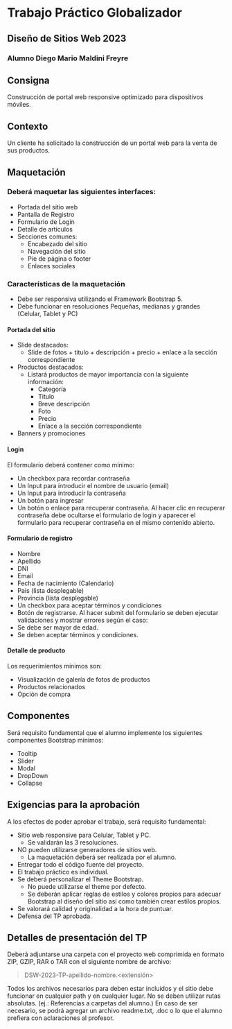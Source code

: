 # Trabajo Práctico Globalizador
## Diseño de Sitios Web 2023
### Alumno Diego Mario Maldini Freyre
## Consigna
Construcción de portal web responsive optimizado para dispositivos móviles.
## Contexto
Un cliente ha solicitado la construcción de un portal web para la venta de sus productos.
## Maquetación
### Deberá maquetar las siguientes interfaces:
- Portada del sitio web
- Pantalla de Registro
- Formulario de Login
- Detalle de artículos
- Secciones comunes:
    - Encabezado del sitio
    - Navegación del sitio
    - Pie de página o footer
    - Enlaces sociales
### Características de la maquetación
- Debe ser responsiva utilizando el Framework Bootstrap 5.
- Debe funcionar en resoluciones Pequeñas, medianas y grandes (Celular, Tablet y PC)
#### Portada del sitio
- Slide destacados:
    - Slide de fotos + titulo + descripción + precio + enlace a la sección correspondiente
- Productos destacados:
    - Listará productos de mayor importancia con la siguiente información:
        - Categoría
        - Titulo
        - Breve descripción
        - Foto
        - Precio
        - Enlace a la sección correspondiente
- Banners y promociones
#### Login
El formulario deberá contener como mínimo:
- Un checkbox para recordar contraseña
- Un Input para introducir el nombre de usuario (email)
- Un Input para introducir la contraseña
- Un botón para ingresar
- Un botón o enlace para recuperar contraseña. Al hacer clic en recuperar contraseña debe ocultarse el formulario de login y aparecer el formulario para recuperar contraseña en el mismo contenido abierto.
#### Formulario de registro
- Nombre
- Apellido
- DNI
- Email
- Fecha de nacimiento (Calendario)
- País (lista desplegable)
- Provincia (lista desplegable)
- Un checkbox para aceptar términos y condiciones
- Botón de registrarse.
Al hacer submit del formulario se deben ejecutar validaciones y mostrar errores según el caso:
- Se debe ser mayor de edad.
- Se deben aceptar términos y condiciones.
#### Detalle de producto
Los requerimientos mínimos son:
- Visualización de galería de fotos de productos
- Productos relacionados
- Opción de compra
## Componentes
Será requisito fundamental que el alumno implemente los siguientes componentes Bootstrap mínimos:
- Tooltip
- Slider
- Modal
- DropDown
- Collapse
## Exigencias para la aprobación
A los efectos de poder aprobar el trabajo, será requisito fundamental:
- Sitio web responsive para Celular, Tablet y PC.
    - Se validarán las 3 resoluciones.
- NO pueden utilizarse generadores de sitios web.
    - La maquetación deberá ser realizada por el alumno.
- Entregar todo el código fuente del proyecto.
- El trabajo práctico es individual.
- Se deberá personalizar el Theme Bootstrap.
    - No puede utilizarse el theme por defecto.
    - Se deberán aplicar reglas de estilos y colores propios para adecuar Bootstrap al diseño del sitio así como también crear estilos propios.
- Se valorará calidad y originalidad a la hora de puntuar.
- Defensa del TP aprobada.
## Detalles de presentación del TP
Deberá adjuntarse una carpeta con el proyecto web comprimida en formato ZIP, GZIP, RAR o TAR con el siguiente nombre de archivo:
> DSW-2023-TP-apellido-nombre.<extensión>

Todos los archivos necesarios para deben estar incluidos y el sitio debe funcionar en cualquier path y en cualquier lugar.
No se deben utilizar rutas absolutas. (ej.: Referencias a carpetas del alumno.)
En caso de ser necesario, se podrá agregar un archivo readme.txt, .doc o lo que el alumno prefiera con aclaraciones al profesor.